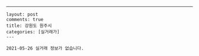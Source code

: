 ---
    layout: post
    comments: true
    title: 강원도 원주시
    categories: [실거래가]
    ---

    2021-05-26 실거래 정보가 없습니다.

    